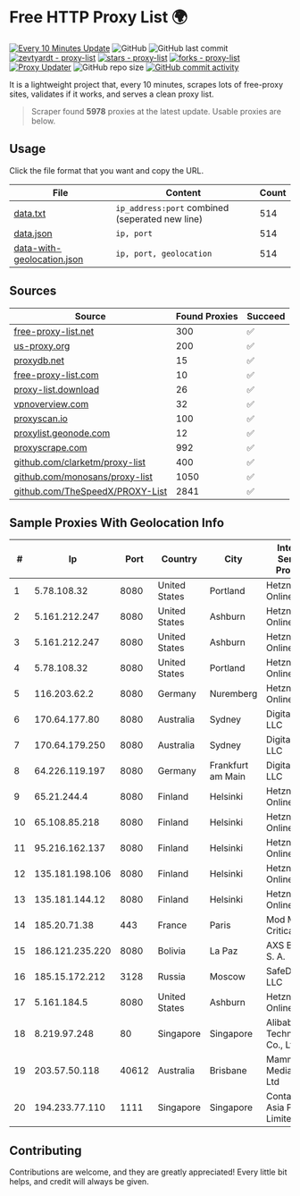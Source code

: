 
# Free HTTP Proxy List 🌍

[![Every 10 Minutes Update](https://github.com/mertguvencli/http-proxy-list/actions/workflows/main.yml/badge.svg?branch=main)](https://github.com/mertguvencli/http-proxy-list/actions/workflows/main.yml)
![GitHub](https://img.shields.io/github/license/mertguvencli/http-proxy-list)
![GitHub last commit](https://img.shields.io/github/last-commit/mertguvencli/http-proxy-list)
[![zevtyardt - proxy-list](https://img.shields.io/static/v1?label=zevtyardt&message=proxy-list&color=blue&logo=github)](https://github.com/zevtyardt/proxy-list "Go to GitHub repo")
[![stars - proxy-list](https://img.shields.io/github/stars/zevtyardt/proxy-list?style=social)](https://github.com/zevtyardt/proxy-list)
[![forks - proxy-list](https://img.shields.io/github/forks/zevtyardt/proxy-list?style=social)](https://github.com/zevtyardt/proxy-list)
[![Proxy Updater](https://github.com/zevtyardt/proxy-list/workflows/Proxy%20Updater/badge.svg)](https://github.com/zevtyardt/proxy-list/actions?query=workflow:"Proxy+Updater")
![GitHub repo size](https://img.shields.io/github/repo-size/zevtyardt/proxy-list)
[![GitHub commit activity](https://img.shields.io/github/commit-activity/m/zevtyardt/proxy-list?logo=commits)](https://github.com/zevtyardt/proxy-list/commits/main)

It is a lightweight project that, every 10 minutes, scrapes lots of free-proxy sites, validates if it works, and serves a clean proxy list.

> Scraper found **5978** proxies at the latest update. Usable proxies are below.

## Usage

Click the file format that you want and copy the URL.

|File|Content|Count|
|----|-------|-----|
|[data.txt](https://raw.githubusercontent.com/mertguvencli/http-proxy-list/main/proxy-list/data.txt)|`ip_address:port` combined (seperated new line)|514|
|[data.json](https://raw.githubusercontent.com/mertguvencli/http-proxy-list/main/proxy-list/data.json)|`ip, port`|514|
|[data-with-geolocation.json](https://raw.githubusercontent.com/mertguvencli/http-proxy-list/main/proxy-list/data-with-geolocation.json)|`ip, port, geolocation`|514|

## Sources

|Source|Found Proxies|Succeed|
|------|-------------|-------|
|[free-proxy-list.net](https://free-proxy-list.net)|300|✅|
|[us-proxy.org](https://www.us-proxy.org)|200|✅|
|[proxydb.net](http://proxydb.net)|15|✅|
|[free-proxy-list.com](https://free-proxy-list.com/?page=&port=&type%5B%5D=http&type%5B%5D=https&up_time=0&search=Search)|10|✅|
|[proxy-list.download](https://www.proxy-list.download/HTTP)|26|✅|
|[vpnoverview.com](https://vpnoverview.com/privacy/anonymous-browsing/free-proxy-servers)|32|✅|
|[proxyscan.io](https://www.proxyscan.io)|100|✅|
|[proxylist.geonode.com](https://proxylist.geonode.com/api/proxy-list?limit=300&page=1&sort_by=lastChecked&sort_type=desc&protocols=http,https)|12|✅|
|[proxyscrape.com](https://api.proxyscrape.com/v2/?request=displayproxies&protocol=http&timeout=10000&country=all&ssl=all&anonymity=all)|992|✅|
|[github.com/clarketm/proxy-list](https://raw.githubusercontent.com/clarketm/proxy-list/master/proxy-list-raw.txt)|400|✅|
|[github.com/monosans/proxy-list](https://raw.githubusercontent.com/monosans/proxy-list/main/proxies/http.txt)|1050|✅|
|[github.com/TheSpeedX/PROXY-List](https://raw.githubusercontent.com/TheSpeedX/PROXY-List/master/http.txt)|2841|✅|


## Sample Proxies With Geolocation Info

|#|Ip|Port|Country|City|Internet Service Provider|
|-|--|----|-------|----|-------------------------|
|1|5.78.108.32|8080|United States|Portland|Hetzner Online GmbH|
|2|5.161.212.247|8080|United States|Ashburn|Hetzner Online GmbH|
|3|5.161.212.247|8080|United States|Ashburn|Hetzner Online GmbH|
|4|5.78.108.32|8080|United States|Portland|Hetzner Online GmbH|
|5|116.203.62.2|8080|Germany|Nuremberg|Hetzner Online GmbH|
|6|170.64.177.80|8080|Australia|Sydney|DigitalOcean, LLC|
|7|170.64.179.250|8080|Australia|Sydney|DigitalOcean, LLC|
|8|64.226.119.197|8080|Germany|Frankfurt am Main|DigitalOcean, LLC|
|9|65.21.244.4|8080|Finland|Helsinki|Hetzner Online GmbH|
|10|65.108.85.218|8080|Finland|Helsinki|Hetzner Online GmbH|
|11|95.216.162.137|8080|Finland|Helsinki|Hetzner Online GmbH|
|12|135.181.198.106|8080|Finland|Helsinki|Hetzner Online GmbH|
|13|135.181.144.12|8080|Finland|Helsinki|Hetzner Online GmbH|
|14|185.20.71.38|443|France|Paris|Mod Mission Critical LLC|
|15|186.121.235.220|8080|Bolivia|La Paz|AXS Bolivia S. A.|
|16|185.15.172.212|3128|Russia|Moscow|SafeData LLC|
|17|5.161.184.5|8080|United States|Ashburn|Hetzner Online GmbH|
|18|8.219.97.248|80|Singapore|Singapore|Alibaba (US) Technology Co., Ltd.|
|19|203.57.50.118|40612|Australia|Brisbane|Mammoth Media Pty Ltd|
|20|194.233.77.110|1111|Singapore|Singapore|Contabo Asia Private Limited|



## Contributing

Contributions are welcome, and they are greatly appreciated! Every
little bit helps, and credit will always be given.

